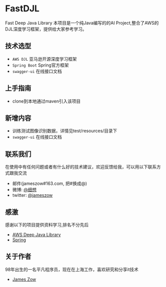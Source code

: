 # FastDJL
Fast Deep Java Library
本项目是一个纯Java编写的的AI Project,整合了AWS的DJL深度学习框架，提供给大家参考学习。

## 技术选型

* `AWS DJL` 亚马逊开源深度学习框架
* `Spring Boot` Spring官方框架
* `swagger-ui` 在线接口文档

## 上手指南
* clone到本地通过maven引入该项目<br>

## 新增内容 
* 训练测试图像识别数据，详情见test/resources/目录下
* `swagger-ui` 在线接口文档

## 联系我们
在使用中有任何问题或者有什么好的技术建议，欢迎反馈给我，可以用以下联系方式跟我交流

* 邮件(jameszow#163.com, 把#换成@)
* 微博: [@细想](http://weibo.com/ihubo)
* twitter: [@jameszow](http://twitter.com/ihubo)

## 感激
感谢以下的项目提供资料学习,排名不分先后
* [AWS Deep Java Library](https://djl.ai)
* [Spring](https://spring.io/)
## 关于作者

98年出生的一名平凡程序员，现在在上海工作，喜欢研究和分享it技术

* [James Zow](https://github.com/Jzow)
